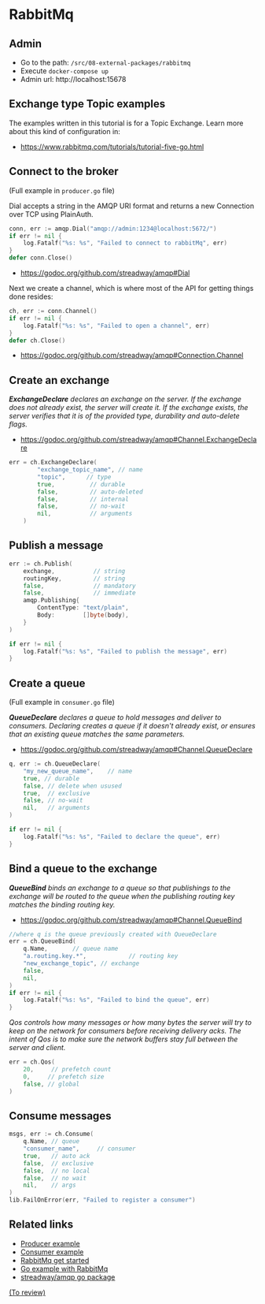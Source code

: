 # RabbitMq

## Admin
- Go to the path: `/src/08-external-packages/rabbitmq`
- Execute `docker-compose up`
- Admin url: http://localhost:15678

## Exchange type **Topic** examples
The examples written in this tutorial is for a Topic Exchange. Learn more about this kind of configuration in:  
- https://www.rabbitmq.com/tutorials/tutorial-five-go.html

## Connect to the broker

(Full example in `producer.go` file)

Dial accepts a string in the AMQP URI format and returns a new Connection over TCP using PlainAuth.

```go
conn, err := amqp.Dial("amqp://admin:1234@localhost:5672/")
if err != nil {
    log.Fatalf("%s: %s", "Failed to connect to rabbitMq", err)
}
defer conn.Close()
```
- https://godoc.org/github.com/streadway/amqp#Dial

Next we create a channel, which is where most of the API for getting things done resides:

```go
ch, err := conn.Channel()
if err != nil {
    log.Fatalf("%s: %s", "Failed to open a channel", err)
}
defer ch.Close()
```
- https://godoc.org/github.com/streadway/amqp#Connection.Channel


## Create an exchange
***ExchangeDeclare** declares an exchange on the server. If the exchange does not already exist, the server will create it. If the exchange exists, the server verifies that it is of the provided type, durability and auto-delete flags.*
- https://godoc.org/github.com/streadway/amqp#Channel.ExchangeDeclare

```go
err = ch.ExchangeDeclare(
        "exchange_topic_name", // name
        "topic",      // type
        true,          // durable
        false,         // auto-deleted
        false,         // internal
        false,         // no-wait
        nil,           // arguments
    )
```

## Publish a message
```go
err := ch.Publish(
    exchange,           // string
    routingKey,         // string
    false,              // mandatory
    false,              // immediate
    amqp.Publishing{
        ContentType: "text/plain",
        Body:        []byte(body),
    }
)

if err != nil {
    log.Fatalf("%s: %s", "Failed to publish the message", err)
}
```

## Create a queue

(Full example in `consumer.go` file)

***QueueDeclare** declares a queue to hold messages and deliver to consumers.
Declaring creates a queue if it doesn't already exist, or ensures that an
existing queue matches the same parameters.*

- https://godoc.org/github.com/streadway/amqp#Channel.QueueDeclare

```go
q, err := ch.QueueDeclare(
    "my_new_queue_name",    // name
    true, // durable
    false, // delete when usused
    true,  // exclusive
    false, // no-wait
    nil,   // arguments
)

if err != nil {
    log.Fatalf("%s: %s", "Failed to declare the queue", err)
}
```

## Bind a queue to the exchange
***QueueBind** binds an exchange to a queue so that publishings to the exchange will
 be routed to the queue when the publishing routing key matches the binding
 routing key.*

- https://godoc.org/github.com/streadway/amqp#Channel.QueueBind
 
```go
//where q is the queue previously created with QueueDeclare
err = ch.QueueBind(
    q.Name,       // queue name
    "a.routing.key.*",            // routing key
    "new_exchange_topic", // exchange
    false,
    nil,
)
if err != nil {
    log.Fatalf("%s: %s", "Failed to bind the queue", err)
}
```

*Qos controls how many messages or how many bytes the server will try to keep on
the network for consumers before receiving delivery acks.  The intent of Qos is
to make sure the network buffers stay full between the server and client.*

```go
err = ch.Qos(
    20,     // prefetch count
    0,     // prefetch size
    false, // global
)
```

## Consume messages
```go
msgs, err := ch.Consume(
    q.Name, // queue
    "consumer_name",     // consumer
    true,   // auto ack
    false,  // exclusive
    false,  // no local
    false,  // no wait
    nil,    // args
)
lib.FailOnError(err, "Failed to register a consumer")
```

## Related links
- [Producer example](../src/08-external-packages/rabbitmq/producer.go)
- [Consumer example](../src/08-external-packages/rabbitmq/consumer.go)
- [RabbitMq get started](https://www.rabbitmq.com/getstarted.html)
- [Go example with RabbitMq](https://www.rabbitmq.com/tutorials/tutorial-one-go.html)
- [streadway/amqp go package](https://godoc.org/github.com/streadway/amqp)

[(To review)](https://github.com/Pungyeon/go-rabbitmq-example)
